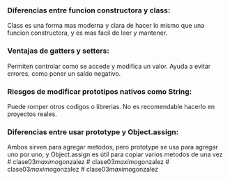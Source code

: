 ### Diferencias entre funcion constructora y class:
Class es una forma mas moderna y clara de hacer lo mismo que una funcion constructora, y es mas facil de leer y mantener.
### Ventajas de gatters y setters:
Permiten controlar como se accede y modifica un valor. Ayuda a evitar errores, como poner un saldo negativo.
### Riesgos de modificar prototipos nativos como String:
Puede romper otros codigos o librerias. No es recomendable hacerlo en proyectos reales.
### Diferencias entre usar prototype y Object.assign:
Ambos sirven para agregar metodos, pero prototype se usa para agregar uno por uno, y Object.assign es útil para copiar varios metodos de una vez   #   c l a s e 0 3 _ m a x i m o _ g o n z a l e z  
 #   c l a s e 0 3 _ m a x i m o _ g o n z a l e z  
 #   c l a s e 0 3 _ m a x i m o _ g o n z a l e z  
 #   c l a s e 0 3 _ m a x i m o _ g o n z a l e z  
 